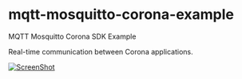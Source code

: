 mqtt-mosquitto-corona-example
=============================

MQTT Mosquitto Corona SDK Example

Real-time communication between Corona applications.

[![ScreenShot](https://raw.github.com/JesterXL/mqtt-mosquitto-corona-example/master/screenshot-youtube.jpg)](http://youtu.be/AymciJejQh0)